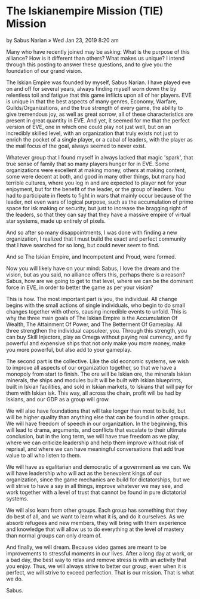 # The Iskianempire Mission (TIE) Mission

by Sabus Narian » Wed Jan 23, 2019 8:20 am

Many who have recently joined may be asking: What is the purpose of this alliance? How is it different than others? What makes us unique? I intend through this posting to answer these questions, and to give you the foundation of our grand vision.

The Iskian Empire was founded by myself, Sabus Narian. I have played eve on and off for several years, always finding myself worn down the by relentless toil and fatigue that this game inflicts upon all of her players. EVE is unique in that the best aspects of many genres, Economy, Warfare, Guilds/Organizations, and the true strength of every game, the ability to give tremendous joy, as well as great sorrow, all of these characteristics are present in great quantity in EVE. And yet, it seemed for me that the perfect version of EVE, one in which one could play not just well, but on an incredibly skilled level, with an organization that truly exists not just to enrich the pocket of a single player, or a cabal of leaders, with the player as the mail focus of the goal, always seemed to never exist.

Whatever group that I found myself in always lacked that magic 'spark', that true sense of family that so many players hunger for in EVE. Some organizations were excellent at making money, others at making content, some were decent at both, and good in many other things, but many had terrible cultures, where you log in and are expected to player not for your enjoyment, but for the benefit of the leader, or the group of leaders. You had to participate in fleets to fight in wars that mainly occur because of the leader, not even wars of logical purpose, such as the accumulation of prime space for isk making or security, but just to increase the bragging right of the leaders, so that they can say that they have a massive empire of virtual star systems, made up entirely of pixels.

And so after so many disappointments, I was done with finding a new organization, I realized that I must build the exact and perfect community that I have searched for so long, but could never seem to find. 

And so The Iskian Empire, and Incompetent and Proud, were formed.

Now you will likely have on your mind: Sabus, I love the dream and the vision, but as you said, no alliance offers this, perhaps there is a reason? Sabus, how are we going to get to that level, where we can be the dominant force in EVE, in order to better the game as per your vision?

This is how. The most important part is you, the individual. All change begins with the small actions of single individuals, who begin to do small changes together with others, causing incredible events to unfold. This is why the three main goals of The Iskian Empire is the Accumulation Of Wealth, The Attainment Of Power, and The Betterment Of Gameplay. All three strengthen the individual capsuleer, you. Through this strength, you can buy Skill Injectors, play as Omega without paying real currency, and fly powerful and expensive ships that not only make you more money, make you more powerful, but also add to your gameplay. 

The second part is the collective. Like the old economic systems, we wish to improve all aspects of our organization together, so that we have a monopoly from start to finish. The ore will be Iskian ore, the minerals Iskian minerals, the ships and modules built will be built with Iskian blueprints, built in Iskian facilities, and sold in Iskian markets, to Iskians that will pay for them with Iskian isk. This way, all across the chain, profit will be had by Iskians, and our GDP as a group will grow. 

We will also have foundations that will take longer than most to build, but will be higher quality than anything else that can be found in other groups. We will have freedom of speech in our organization. In the beginning, this will lead to drama, arguments, and conflicts that escalate to their ultimate conclusion, but in the long term, we will have true freedom as we play, where we can criticize leadership and help them improve without risk of reprisal, and where we can have meaningful conversations that add true value to all who listen to them.

We will have as egalitarian and democratic of a government as we can. We will have leadership who will act as the benevolent kings of our organization, since the game mechanics are build for dictatorships, but we will strive to have a say in all things, improve whatever we may see, and work together with a level of trust that cannot be found in pure dictatorial systems. 

We will also learn from other groups. Each group has something that they do best of all, and we want to learn what it is, and do it ourselves. As we absorb refugees and new members, they will bring with them experience and knowledge that will allow us to do everything at the level of mastery than normal groups can only dream of.

And finally, we will dream. Because video games are meant to be improvements to stressful moments in our lives. After a long day at work, or a bad day, the best way to relax and remove stress is with an activity that you enjoy. Thus, we will always strive to better our group, even when it is perfect, we will strive to exceed perfection. That is our mission. That is what we do.

Sabus.
